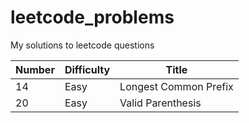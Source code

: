 # leetcode_problems
My solutions to leetcode questions

| Number | Difficulty | Title|
|--------|------------|------|
|14|Easy|Longest Common Prefix|
|20|Easy|Valid Parenthesis|
